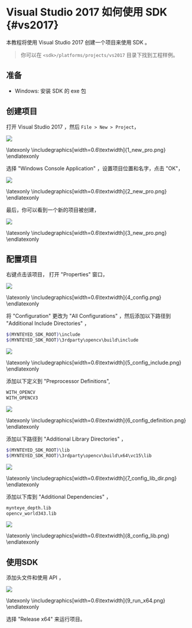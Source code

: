 # Visual Studio 2017 如何使用 SDK  {#vs2017}

本教程将使用 Visual Studio 2017 创建一个项目来使用 SDK 。

> 你可以在 `<sdk>/platforms/projects/vs2017` 目录下找到工程样例。

## 准备

* Windows: 安装 SDK 的 exe 包

## 创建项目

打开 Visual Studio 2017 ，然后 `File > New > Project`，

![](images/projects/vs2017/1_new_pro.png)

\latexonly
\includegraphics[width=0.6\textwidth]{1_new_pro.png}
\endlatexonly

选择 "Windows Console Application" ，设置项目位置和名字，点击 "OK"，

![](images/projects/vs2017/2_new_pro.png)

\latexonly
\includegraphics[width=0.6\textwidth]{2_new_pro.png}
\endlatexonly

最后，你可以看到一个新的项目被创建，

![](images/projects/vs2017/3_new_pro.png)

\latexonly
\includegraphics[width=0.6\textwidth]{3_new_pro.png}
\endlatexonly

## 配置项目

右键点击该项目， 打开 "Properties" 窗口，

![](images/projects/vs2017/4_config.png)

\latexonly
\includegraphics[width=0.6\textwidth]{4_config.png}
\endlatexonly

将 "Configuration" 更改为 "All Configurations" ，然后添加以下路径到 "Additional Include Directories" ，

```bash
$(MYNTEYED_SDK_ROOT)\include
$(MYNTEYED_SDK_ROOT)\3rdparty\opencv\build\include
```

![](images/projects/vs2017/5_config_include.png)

\latexonly
\includegraphics[width=0.6\textwidth]{5_config_include.png}
\endlatexonly

添加以下定义到 "Preprocessor Definitions",

```bash
WITH_OPENCV
WITH_OPENCV3
```

![](images/projects/vs2017/6_config_definition.png)

\latexonly
\includegraphics[width=0.6\textwidth]{6_config_definition.png}
\endlatexonly

添加以下路径到 "Additional Library Directories" ，

```bash
$(MYNTEYED_SDK_ROOT)\lib
$(MYNTEYED_SDK_ROOT)\3rdparty\opencv\build\x64\vc15\lib
```

![](images/projects/vs2017/7_config_lib_dir.png)

\latexonly
\includegraphics[width=0.6\textwidth]{7_config_lib_dir.png}
\endlatexonly

添加以下库到 "Additional Dependencies" ，

```bash
mynteye_depth.lib
opencv_world343.lib
```

![](images/projects/vs2017/8_config_lib.png)

\latexonly
\includegraphics[width=0.6\textwidth]{8_config_lib.png}
\endlatexonly

## 使用SDK

添加头文件和使用 API ，

![](images/projects/vs2017/9_run_x64.png)

\latexonly
\includegraphics[width=0.6\textwidth]{9_run_x64.png}
\endlatexonly

选择 "Release x64" 来运行项目。
